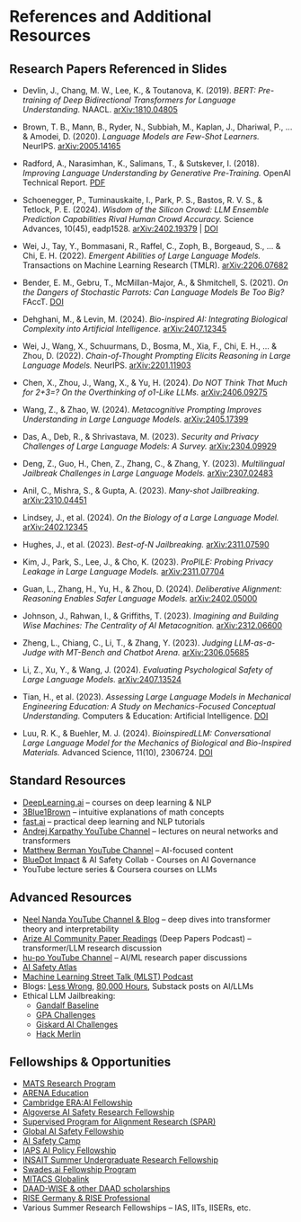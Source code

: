 # References and Additional Resources

## Research Papers Referenced in Slides

- Devlin, J., Chang, M. W., Lee, K., & Toutanova, K. (2019). *BERT: Pre-training of Deep Bidirectional Transformers for Language Understanding.* NAACL. [arXiv:1810.04805](https://arxiv.org/abs/1810.04805)  

- Brown, T. B., Mann, B., Ryder, N., Subbiah, M., Kaplan, J., Dhariwal, P., ... & Amodei, D. (2020). *Language Models are Few-Shot Learners.* NeurIPS. [arXiv:2005.14165](https://arxiv.org/abs/2005.14165)  

- Radford, A., Narasimhan, K., Salimans, T., & Sutskever, I. (2018). *Improving Language Understanding by Generative Pre-Training.* OpenAI Technical Report. [PDF](https://cdn.openai.com/research-covers/language-unsupervised/language_understanding_paper.pdf)  

- Schoenegger, P., Tuminauskaite, I., Park, P. S., Bastos, R. V. S., & Tetlock, P. E. (2024). *Wisdom of the Silicon Crowd: LLM Ensemble Prediction Capabilities Rival Human Crowd Accuracy.* Science Advances, 10(45), eadp1528. [arXiv:2402.19379](https://arxiv.org/abs/2402.19379) | [DOI](https://doi.org/10.1126/sciadv.adp1528)

- Wei, J., Tay, Y., Bommasani, R., Raffel, C., Zoph, B., Borgeaud, S., ... & Chi, E. H. (2022). *Emergent Abilities of Large Language Models.* Transactions on Machine Learning Research (TMLR). [arXiv:2206.07682](https://arxiv.org/abs/2206.07682)  

- Bender, E. M., Gebru, T., McMillan-Major, A., & Shmitchell, S. (2021). *On the Dangers of Stochastic Parrots: Can Language Models Be Too Big?* FAccT. [DOI](https://doi.org/10.1145/3442188.3445922)  

- Dehghani, M., & Levin, M. (2024). *Bio-inspired AI: Integrating Biological Complexity into Artificial Intelligence.* [arXiv:2407.12345](https://arxiv.org/abs/2407.12345)  

- Wei, J., Wang, X., Schuurmans, D., Bosma, M., Xia, F., Chi, E. H., ... & Zhou, D. (2022). *Chain-of-Thought Prompting Elicits Reasoning in Large Language Models.* NeurIPS. [arXiv:2201.11903](https://arxiv.org/abs/2201.11903)  

- Chen, X., Zhou, J., Wang, X., & Yu, H. (2024). *Do NOT Think That Much for 2+3=? On the Overthinking of o1-Like LLMs.* [arXiv:2406.09275](https://arxiv.org/abs/2406.09275)  

- Wang, Z., & Zhao, W. (2024). *Metacognitive Prompting Improves Understanding in Large Language Models.* [arXiv:2405.17399](https://arxiv.org/abs/2405.17399)  

- Das, A., Deb, R., & Shrivastava, M. (2023). *Security and Privacy Challenges of Large Language Models: A Survey.* [arXiv:2304.09929](https://arxiv.org/abs/2304.09929)  

- Deng, Z., Guo, H., Chen, Z., Zhang, C., & Zhang, Y. (2023). *Multilingual Jailbreak Challenges in Large Language Models.* [arXiv:2307.02483](https://arxiv.org/abs/2307.02483)  

- Anil, C., Mishra, S., & Gupta, A. (2023). *Many-shot Jailbreaking.* [arXiv:2310.04451](https://arxiv.org/abs/2310.04451)  

- Lindsey, J., et al. (2024). *On the Biology of a Large Language Model.* [arXiv:2402.12345](https://arxiv.org/abs/2402.12345)  

- Hughes, J., et al. (2023). *Best-of-N Jailbreaking.* [arXiv:2311.07590](https://arxiv.org/abs/2311.07590)  

- Kim, J., Park, S., Lee, J., & Cho, K. (2023). *ProPILE: Probing Privacy Leakage in Large Language Models.* [arXiv:2311.07704](https://arxiv.org/abs/2311.07704)  

- Guan, L., Zhang, H., Yu, H., & Zhou, D. (2024). *Deliberative Alignment: Reasoning Enables Safer Language Models.* [arXiv:2402.05000](https://arxiv.org/abs/2402.05000)  

- Johnson, J., Rahwan, I., & Griffiths, T. (2023). *Imagining and Building Wise Machines: The Centrality of AI Metacognition.* [arXiv:2312.06600](https://arxiv.org/abs/2312.06600)  

- Zheng, L., Chiang, C., Li, T., & Zhang, Y. (2023). *Judging LLM-as-a-Judge with MT-Bench and Chatbot Arena.* [arXiv:2306.05685](https://arxiv.org/abs/2306.05685)  

- Li, Z., Xu, Y., & Wang, J. (2024). *Evaluating Psychological Safety of Large Language Models.* [arXiv:2407.13524](https://arxiv.org/abs/2407.13524)  

- Tian, H., et al. (2023). *Assessing Large Language Models in Mechanical Engineering Education: A Study on Mechanics-Focused Conceptual Understanding.* Computers & Education: Artificial Intelligence. [DOI](https://doi.org/10.1016/j.caeai.2023.100182)  

- Luu, R. K., & Buehler, M. J. (2024). *BioinspiredLLM: Conversational Large Language Model for the Mechanics of Biological and Bio-Inspired Materials.* Advanced Science, 11(10), 2306724. [DOI](https://doi.org/10.1002/advs.202306724)  



## Standard Resources
- [DeepLearning.ai](https://www.deeplearning.ai/) – courses on deep learning & NLP  
- [3Blue1Brown](https://www.youtube.com/c/3blue1brown) – intuitive explanations of math concepts  
- [fast.ai](https://www.fast.ai/) – practical deep learning and NLP tutorials  
- [Andrej Karpathy YouTube Channel](https://www.youtube.com/@AndrejKarpathy) – lectures on neural networks and transformers  
- [Matthew Berman YouTube Channel](https://www.youtube.com/@matthew_berman) – AI-focused content
- [BlueDot Impact](https://bluedot.org/) & AI Safety Collab - Courses on AI Governance
- YouTube lecture series & Coursera courses on LLMs 
 

## Advanced Resources
- [Neel Nanda YouTube Channel & Blog](https://www.youtube.com/@neelnanda2469) – deep dives into transformer theory and interpretability  
- [Arize AI Community Paper Readings](https://www.deeppapers.dev/) (Deep Papers Podcast) – transformer/LLM research discussion  
- [hu-po YouTube Channel](https://www.youtube.com/@hu-po) – AI/ML research paper discussions  
- [AI Safety Atlas](https://ai-safety-atlas.com/)  
- [Machine Learning Street Talk (MLST) Podcast](https://www.youtube.com/@MachineLearningStreetTalk)  
- Blogs: [Less Wrong](https://www.lesswrong.com/), [80,000 Hours](https://80000hours.org/), Substack posts on AI/LLMs  
- Ethical LLM Jailbreaking:  
  - [Gandalf Baseline](https://gandalf.lakera.ai/baseline)  
  - [GPA Challenges](https://gpa.43z.one/)  
  - [Giskard AI Challenges](https://red.giskard.ai/challenges)  
  - [Hack Merlin](https://hackmerlin.io/)  

## Fellowships & Opportunities
- [MATS Research Program](https://www.matsprogram.org/)  
- [ARENA Education](https://www.arena.education/)
- [Cambridge ERA:AI Fellowship](https://erafellowship.org/)
- [Algoverse AI Safety Research Fellowship](https://algoverseairesearch.org/ai-safety-fellowship)  
- [Supervised Program for Alignment Research (SPAR)](https://sparai.org/)  
- [Global AI Safety Fellowship](https://globalaisafetyfellowship.com/)   
- [AI Safety Camp](https://www.aisafety.camp/)
- [IAPS AI Policy Fellowship](https://www.iaps.ai/fellowship) 
- [INSAIT Summer Undergraduate Research Fellowship](https://insait.ai/surf/)  
- [Swades.ai Fellowship Program](https://www.swades.ai/fellowship-program)  
- [MITACS Globalink](https://www.mitacs.ca/our-programs/globalink-research-internship-students/)  
- [DAAD-WISE & other DAAD scholarships](https://www.daad.in/en/2023/09/20/applications-invited-working-internships-in-science-and-engineering-wise-2023-24/)  
- [RISE Germany & RISE Professional](https://www.daad.de/rise/en/)  
- Various Summer Research Fellowships – IAS, IITs, IISERs, etc.  

